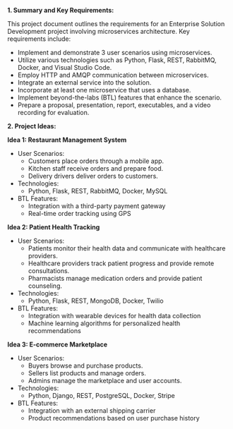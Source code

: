**1. Summary and Key Requirements:**

This project document outlines the requirements for an Enterprise Solution Development project involving microservices architecture. Key requirements include:

* Implement and demonstrate 3 user scenarios using microservices.
* Utilize various technologies such as Python, Flask, REST, RabbitMQ, Docker, and Visual Studio Code.
* Employ HTTP and AMQP communication between microservices.
* Integrate an external service into the solution.
* Incorporate at least one microservice that uses a database.
* Implement beyond-the-labs (BTL) features that enhance the scenario.
* Prepare a proposal, presentation, report, executables, and a video recording for evaluation.

**2. Project Ideas:**

**Idea 1: Restaurant Management System**

* User Scenarios:
    * Customers place orders through a mobile app.
    * Kitchen staff receive orders and prepare food.
    * Delivery drivers deliver orders to customers.
* Technologies:
    * Python, Flask, REST, RabbitMQ, Docker, MySQL
* BTL Features:
    * Integration with a third-party payment gateway
    * Real-time order tracking using GPS

**Idea 2: Patient Health Tracking**

* User Scenarios:
    * Patients monitor their health data and communicate with healthcare providers.
    * Healthcare providers track patient progress and provide remote consultations.
    * Pharmacists manage medication orders and provide patient counseling.
* Technologies:
    * Python, Flask, REST, MongoDB, Docker, Twilio
* BTL Features:
    * Integration with wearable devices for health data collection
    * Machine learning algorithms for personalized health recommendations

**Idea 3: E-commerce Marketplace**

* User Scenarios:
    * Buyers browse and purchase products.
    * Sellers list products and manage orders.
    * Admins manage the marketplace and user accounts.
* Technologies:
    * Python, Django, REST, PostgreSQL, Docker, Stripe
* BTL Features:
    * Integration with an external shipping carrier
    * Product recommendations based on user purchase history